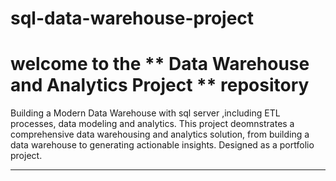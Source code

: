 # sql-data-warehouse-project

# welcome to the ** Data Warehouse and Analytics Project ** repository
Building a Modern Data Warehouse  with sql server ,including ETL processes, data modeling  and analytics.
This project deomnstrates a comprehensive data warehousing and analytics solution, from building a data warehouse to generating actionable insights.
Designed as a portfolio project.

---
